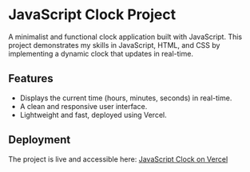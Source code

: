 # JavaScript Clock Project

A minimalist and functional clock application built with JavaScript. This project demonstrates my skills in JavaScript, HTML, and CSS by implementing a dynamic clock that updates in real-time.

## Features

- Displays the current time (hours, minutes, seconds) in real-time.
- A clean and responsive user interface.
- Lightweight and fast, deployed using Vercel.

## Deployment

The project is live and accessible here: [JavaScript Clock on Vercel](https://js-clock-psi.vercel.app/)
